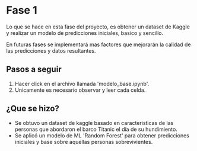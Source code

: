 # Fase 1

Lo que se hace en esta fase del proyecto, es obtener un dataset de Kaggle y realizar un modelo de predicciones iniciales, basico y sencillo.

En futuras fases se implementará mas factores que mejorarán la calidad de las predicciones y datos resultantes.

## Pasos a seguir
1. Hacer click en el archivo llamada 'modelo_base.ipynb'.
2. Unicamente es necesario observar y leer cada celda.

## ¿Que se hizo?
+ Se obtuvo un dataset de kaggle basado en caracteristicas de las personas que abordaron el barco Titanic el día de su hundimiento.
+ Se aplicó un modelo de ML 'Random Forest' para obtener predicciones iniciales y base sobre aquellas personas sobrevivientes.
